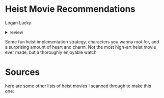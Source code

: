 # Heist Movie Recommendations



Logan Lucky 
<details>
  <summary>review</summary>
  Despite the questionable accents and opportunity to slip into tropes about rednecks (which were mostly avoided), it ended up being a fun ride.
</details>

Some fun heist implementation strategy, characters you wanna root for, and a surprising amount of heart and charm. Not the most high-art heist movie ever made, but a thoroughly enjoyable watch

# Sources
here are some other lists of heist movies I scanned through to make this one:
